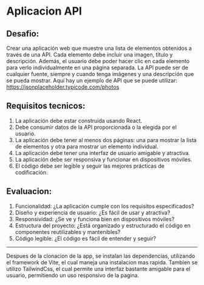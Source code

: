 # Aplicacion API


## Desafio: 

Crear una aplicación web que muestre una lista de elementos obtenidos a través de una API. Cada
elemento debe incluir una imagen, título y descripción. Además, el usuario debe poder hacer clic en cada
elemento para verlo individualmente en una página separada.
La API puede ser de cualquier fuente, siempre y cuando tenga imágenes y una descripción que se pueda
mostrar. Aquí hay un ejemplo de API que se puede utilizar: https://jsonplaceholder.typicode.com/photos

## Requisitos tecnicos:

1. La aplicación debe estar construida usando React.
2. Debe consumir datos de la API proporcionada o la elegida por el usuario.
3. La aplicación debe tener al menos dos páginas: una para mostrar la lista de elementos y otra
para mostrar un elemento individual.
4. La aplicación debe tener una interfaz de usuario amigable y atractiva.
5. La aplicación debe ser responsiva y funcionar en dispositivos móviles.
6. El código debe ser legible y seguir las mejores prácticas de codificación.

## Evaluacion:

1. Funcionalidad: ¿La aplicación cumple con los requisitos especificados?
2. Diseño y experiencia de usuario: ¿Es fácil de usar y atractiva?
3. Responsividad: ¿Se ve y funciona bien en dispositivos móviles?
4. Estructura del proyecto: ¿Está organizado y estructurado el código en componentes reutilizables
y mantenibles?
5. Código legible: ¿El código es fácil de entender y seguir?


*** 
Despues de la clonacion de la app, se instalan las dependencias, utilizando el framework de Vite, el cual maneja una instalacion mas rapida.
Tambien se utilizo TailwindCss, el cual permite una interfaz bastante amigable para el usuario, permitiendo un uso responsivo de la pagina. 